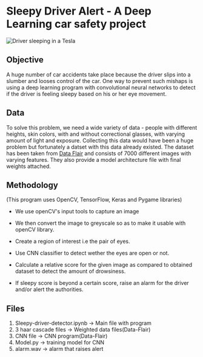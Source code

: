 # Sleepy Driver Alert - A Deep Learning car safety project
![Driver sleeping in a Tesla](https://postmediadriving.files.wordpress.com/2019/01/tesla-sleeper.jpg)

## Objective
A huge number of car accidents take place because the driver slips into a slumber and looses control of the car. One way to prevent such mishaps is using a deep learning program with convolutional neural networks to detect if the driver is feeling sleepy based on his or her eye movement.

## Data
To solve this problem, we need a wide variety of data - people with different heights, skin colors, with and without correctional glasses, with varying amount of light and exposure. Collecting this data would have been a huge problem but fortunately a datset with this data already existed. The dataset has been taken from [Data Flair](https://data-flair.training) and consists of 7000 different images with varying features. They also provide a model architecture file with final weights attached.

## Methodology
(This program uses OpenCV, TensorFlow, Keras and Pygame libraries)

- We use openCV's input tools to capture an image

- We then convert the image to greyscale so as to make it usable with openCV library.

- Create a region of interest i.e the pair of eyes. 

- Use CNN classifier to detect wether the eyes are open or not.

- Calculate a relative score for the given image as compared to obtained dataset to detect the amount of drowsiness.

- If sleepy score is beyond a certain score, raise an alarm for the driver and/or alert the authorities.

## Files
1. Sleepy-driver-detector.ipynb -> Main file with program
2. 3 haar cascade files -> Weighted data files(Data-Flair)
3. CNN file -> CNN program(Data-Flair)
4. Model.py -> training model for CNN
4. alarm.wav -> alarm that raises alert
